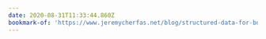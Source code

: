```yaml
---
date: 2020-08-31T11:33:44.860Z
bookmark-of: 'https://www.jeremycherfas.net/blog/structured-data-for-book-reviews'
---
```


